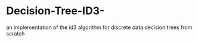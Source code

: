 # Decision-Tree-ID3-
an implementation of the id3 algorithm for discrete data decision trees from scratch  
